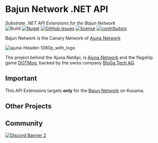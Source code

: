 # Bajun Network .NET API
*Substrate .NET API Extensions for the Bajun Network*  
![Build](https://github.com/ajuna-network/Bajun.Network.NET/actions/workflows/build.yml/badge.svg)
[![Nuget](https://img.shields.io/nuget/v/Bajun.Network.NET.Extension)](https://www.nuget.org/packages/Bajun.Network.NET.Extension/)
[![GitHub issues](https://img.shields.io/github/issues/ajuna-network/Bajun.Network.NET.svg)](https://github.com/ajuna-network/Bajun.Network.NET/issues)
[![license](https://img.shields.io/github/license/ajuna-network/Bajun.Network.NET)](https://github.com/ajuna-network/Bajun.Network.NET/blob/origin/LICENSE)
[![contributors](https://img.shields.io/github/contributors/ajuna-network/Bajun.Network.NET)](https://github.com/ajuna-network/Bajun.Network.NET/graphs/contributors)  

Bajun Network is the Canary Network of [Ajuna Network](https://ajuna.io)

![ajuna-Header-1080p_with_logo](https://user-images.githubusercontent.com/17710198/136852531-d9eb47cd-efcd-4c88-bdbf-78dfcbffe287.png)

The project behind the Ajuna.NetApi, is [Ajuna Network](https://ajuna.io/) and the flagship game [DOTMog](https://dotmog.com/), backed by the swiss company [BloGa Tech AG](admin@bloga.tech).

## Important
This API Extensions targets **only** for the [Bajun Network](https://polkadot.js.org/apps/?rpc=wss%3A%2F%2Fbajun.api.onfinality.io%2Fpublic-ws#/explorer) on Kusama.

## Other Projects

## Community

[![Discord Banner 2](https://discordapp.com/api/guilds/849331368558198803/widget.png?style=banner2)](https://discord.gg/cE72GYcFgY)
